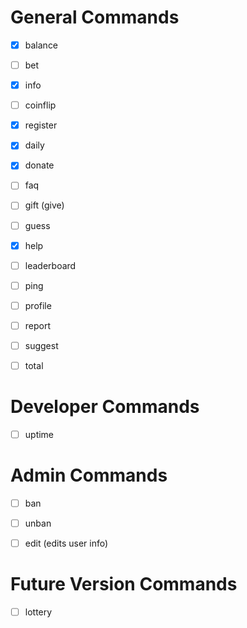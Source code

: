 # General Commands
- [x] balance
- [ ] bet
- [x] info
- [ ] coinflip
- [x] register
- [x] daily
- [x] donate
- [ ] faq
- [ ] gift (give)
- [ ] guess
- [x] help
- [ ] leaderboard
- [ ] ping
- [ ] profile
- [ ] report
- [ ] suggest
- [ ] total


# Developer Commands
- [ ] uptime


# Admin Commands
- [ ] ban
- [ ] unban
- [ ] edit (edits user info)


# Future Version Commands
- [ ] lottery
